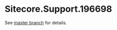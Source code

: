 # Sitecore.Support.196698

See [master branch](https://github.com/sitecoresupport/Sitecore.Support.196698) for details.